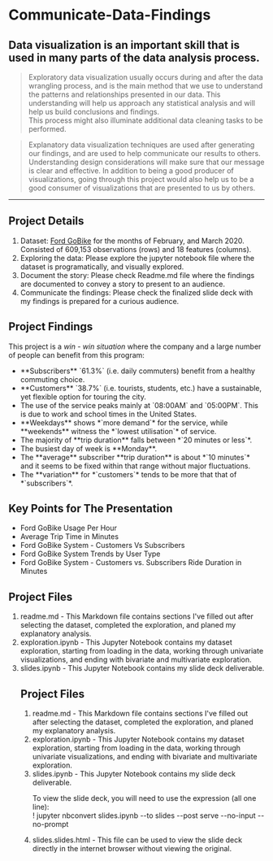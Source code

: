 # Communicate-Data-Findings

## Data visualization is an important skill that is used in many parts of the data analysis process.

>Exploratory data visualization usually occurs during and after the data wrangling process, and is the main method that we use to understand the patterns and relationships presented in our data. This understanding will help us approach any statistical analysis and will help us build conclusions and findings.
<br>This process might also illuminate additional data cleaning tasks to be performed.

>Explanatory data visualization techniques are used after generating our findings, and are used to help communicate our results to others. Understanding design considerations will make sure that our message is clear and effective. In addition to being a good producer of visualizations, going through this project would also help us to be a good consumer of visualizations that are presented to us by others.
****

## Project Details
<ol>
  <li>Dataset: <a href="https://s3.amazonaws.com/baywheels-data/index.html" target="_blank">Ford GoBike</a> for the months of February, and March 2020. Consisted of 609,153 observations (rows) and 18 features (columns).
  <li>Exploring the data: Please explore the jupyter notebook file where the dataset is programatically, and visually explored.
  <li>Document the story: Please check Readme.md file where the findings are documented to convey a story to present to an audience.
  <li>Communicate the findings: Please check the finalized slide deck with my findings is prepared for a curious audience.
</ol>

## Project Findings
This project is a *win - win situation* where the company and a large number of people can benefit from this program:
<ul>
  <li>**Subscribers** `61.3%` (i.e. daily commuters) benefit from a healthy commuting choice.
  <li>**Customers** `38.7%` (i.e. tourists, students, etc.) have a sustainable, yet flexible option for touring the city.
  <li>The use of the service peaks mainly at `08:00AM` and `05:00PM`. This is due to work and school times in the United States.
  <li>**Weekdays** shows *`more demand`* for the service, while **weekends** witness the *`lowest utilisation`* of service.
  <li>The majority of **trip duration** falls between *`20 minutes or less`*.
  <li>The busiest day of week is **Monday**.
  <li>The **average** subscriber **trip duration** is about *`10 minutes`* and it seems to be fixed within that range without major fluctuations.
  <li>The **variation** for *`customers`* tends to be more that that of *`subscribers`*.
</ul>

## Key Points for The Presentation
<ul>
  <li>Ford GoBike Usage Per Hour
  <li>Average Trip Time in Minutes
  <li>Ford GoBike System - Customers Vs Subscribers
  <li>Ford GoBike System Trends by User Type
  <li>Ford GoBike System - Customers vs. Subscribers Ride Duration in Minutes 
</ul>

## Project Files
<ol>
  <li>readme.md - This Markdown file contains sections I've filled out after selecting the dataset, completed the exploration, and planed my explanatory analysis.
  <li>exploration.ipynb - This Jupyter Notebook contains my dataset exploration, starting from loading in the data, working through univariate visualizations, and ending with bivariate and multivariate exploration.
  <li>slides.ipynb - This Jupyter Notebook contains my slide deck deliverable.

## Project Files
<ol>
  <li>readme.md - This Markdown file contains sections I've filled out after selecting the dataset, completed the exploration, and planed my explanatory analysis.
  <li>exploration.ipynb - This Jupyter Notebook contains my dataset exploration, starting from loading in the data, working through univariate visualizations, and ending with bivariate and multivariate exploration.
  <li>slides.ipynb - This Jupyter Notebook contains my slide deck deliverable.

To view the slide deck, you will need to use the expression (all one line):
<br>! jupyter nbconvert slides.ipynb --to slides --post serve  --no-input --no-prompt<br>
  
  <li>slides.slides.html - This file can be used to view the slide deck directly in the internet browser without viewing the original.
</ol>
